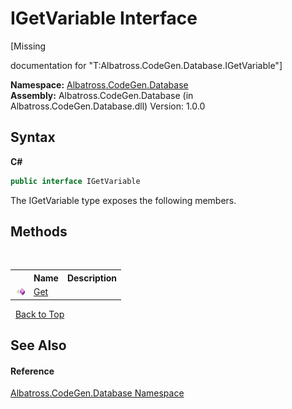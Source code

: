 # IGetVariable Interface
 

\[Missing <summary> documentation for "T:Albatross.CodeGen.Database.IGetVariable"\]

**Namespace:**&nbsp;<a href="N_Albatross_CodeGen_Database.md">Albatross.CodeGen.Database</a><br />**Assembly:**&nbsp;Albatross.CodeGen.Database (in Albatross.CodeGen.Database.dll) Version: 1.0.0

## Syntax

**C#**<br />
``` C#
public interface IGetVariable
```

The IGetVariable type exposes the following members.


## Methods
&nbsp;<table><tr><th></th><th>Name</th><th>Description</th></tr><tr><td>![Public method](media/pubmethod.gif "Public method")</td><td><a href="M_Albatross_CodeGen_Database_IGetVariable_Get.md">Get</a></td><td /></tr></table>&nbsp;
<a href="#igetvariable-interface">Back to Top</a>

## See Also


#### Reference
<a href="N_Albatross_CodeGen_Database.md">Albatross.CodeGen.Database Namespace</a><br />